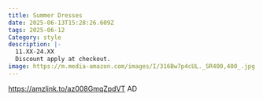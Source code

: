 ```yaml
---
title: Summer Dresses
date: 2025-06-13T15:28:26.609Z
tags: 2025-06-12
Category: style
description: |-
  11.XX-24.XX
  Discount apply at checkout.
image: https://m.media-amazon.com/images/I/316Bw7p4cUL._SR400,400_.jpg
---
```

https://amzlink.to/az008GmqZpdVT   AD